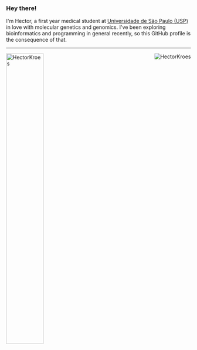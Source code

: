 ### Hey there!

I'm Hector, a first year medical student at <a href="https://www5.usp.br/#english">Universidade de São Paulo (USP)</a> in love with molecular genetics and genomics. I've been exploring bioinformatics and programming in general recently, so this GitHub profile is the consequence of that.

---

<img src="https://github-readme-stats.vercel.app/api/?username=HectorKroes&show_icons=true&title_color=fff&icon_color=79ff97&text_color=9f9f9f&bg_color=151515" width="45%" alt="HectorKroes" align='left' />
<img src="https://github-readme-stats.vercel.app/api/top-langs/?username=HectorKroes&hide=Java&layout=compact&title_color=fff&icon_color=79ff97&text_color=9f9f9f&bg_color=151515" alt="HectorKroes" align='right' />
